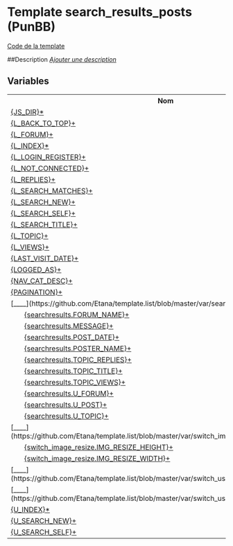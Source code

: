 # Template search_results_posts (PunBB)

[Code de la template](../../punbb/search_results_posts.tpl)

##Description
[*Ajouter une description*](https://fa-tvars.appspot.com/tpl/punbb/search_results_posts)

## Variables

<table><tr><th colspan=2>Nom</th><th>Lignes</th></tr><tr><td colspan=2><a href="https://github.com/Etana/template.list/blob/master/var/JS_DIR.md#readme">{JS_DIR}</a><a href="https://fa-tvars.appspot.com/var/JS_DIR">*</a></td><td><a href="../tpl/src/punbb/search_results_posts.tpl#L1">1</a></td></tr><tr><td colspan=2><a href="https://github.com/Etana/template.list/blob/master/var/L_BACK_TO_TOP.md#readme">{L_BACK_TO_TOP}</a><a href="https://fa-tvars.appspot.com/var/L_BACK_TO_TOP">+</a></td><td><a href="../tpl/src/punbb/search_results_posts.tpl#L76">76</a></td></tr><tr><td colspan=2><a href="https://github.com/Etana/template.list/blob/master/var/L_FORUM.md#readme">{L_FORUM}</a><a href="https://fa-tvars.appspot.com/var/L_FORUM">+</a></td><td><a href="../tpl/src/punbb/search_results_posts.tpl#L59">59</a></td></tr><tr><td colspan=2><a href="https://github.com/Etana/template.list/blob/master/var/L_INDEX.md#readme">{L_INDEX}</a><a href="https://fa-tvars.appspot.com/var/L_INDEX">*</a></td><td><a href="../tpl/src/punbb/search_results_posts.tpl#L19">19</a></td></tr><tr><td colspan=2><a href="https://github.com/Etana/template.list/blob/master/var/L_LOGIN_REGISTER.md#readme">{L_LOGIN_REGISTER}</a><a href="https://fa-tvars.appspot.com/var/L_LOGIN_REGISTER">+</a></td><td><a href="../tpl/src/punbb/search_results_posts.tpl#L13">13</a></td></tr><tr><td colspan=2><a href="https://github.com/Etana/template.list/blob/master/var/L_NOT_CONNECTED.md#readme">{L_NOT_CONNECTED}</a><a href="https://fa-tvars.appspot.com/var/L_NOT_CONNECTED">+</a></td><td><a href="../tpl/src/punbb/search_results_posts.tpl#L13">13</a></td></tr><tr><td colspan=2><a href="https://github.com/Etana/template.list/blob/master/var/L_REPLIES.md#readme">{L_REPLIES}</a><a href="https://fa-tvars.appspot.com/var/L_REPLIES">+</a></td><td><a href="../tpl/src/punbb/search_results_posts.tpl#L61">61</a></td></tr><tr><td colspan=2><a href="https://github.com/Etana/template.list/blob/master/var/L_SEARCH_MATCHES.md#readme">{L_SEARCH_MATCHES}</a><a href="https://fa-tvars.appspot.com/var/L_SEARCH_MATCHES">+</a></td><td><a href="../tpl/src/punbb/search_results_posts.tpl#L30">30</a>, <a href="../tpl/src/punbb/search_results_posts.tpl#L71">71</a></td></tr><tr><td colspan=2><a href="https://github.com/Etana/template.list/blob/master/var/L_SEARCH_NEW.md#readme">{L_SEARCH_NEW}</a><a href="https://fa-tvars.appspot.com/var/L_SEARCH_NEW">+</a></td><td><a href="../tpl/src/punbb/search_results_posts.tpl#L5">5</a></td></tr><tr><td colspan=2><a href="https://github.com/Etana/template.list/blob/master/var/L_SEARCH_SELF.md#readme">{L_SEARCH_SELF}</a><a href="https://fa-tvars.appspot.com/var/L_SEARCH_SELF">+</a></td><td><a href="../tpl/src/punbb/search_results_posts.tpl#L6">6</a></td></tr><tr><td colspan=2><a href="https://github.com/Etana/template.list/blob/master/var/L_SEARCH_TITLE.md#readme">{L_SEARCH_TITLE}</a><a href="https://fa-tvars.appspot.com/var/L_SEARCH_TITLE">+</a></td><td><a href="../tpl/src/punbb/search_results_posts.tpl#L19">19</a></td></tr><tr><td colspan=2><a href="https://github.com/Etana/template.list/blob/master/var/L_TOPIC.md#readme">{L_TOPIC}</a><a href="https://fa-tvars.appspot.com/var/L_TOPIC">+</a></td><td><a href="../tpl/src/punbb/search_results_posts.tpl#L60">60</a></td></tr><tr><td colspan=2><a href="https://github.com/Etana/template.list/blob/master/var/L_VIEWS.md#readme">{L_VIEWS}</a><a href="https://fa-tvars.appspot.com/var/L_VIEWS">+</a></td><td><a href="../tpl/src/punbb/search_results_posts.tpl#L62">62</a></td></tr><tr><td colspan=2><a href="https://github.com/Etana/template.list/blob/master/var/LAST_VISIT_DATE.md#readme">{LAST_VISIT_DATE}</a><a href="https://fa-tvars.appspot.com/var/LAST_VISIT_DATE">+</a></td><td><a href="../tpl/src/punbb/search_results_posts.tpl#L8">8</a></td></tr><tr><td colspan=2><a href="https://github.com/Etana/template.list/blob/master/var/LOGGED_AS.md#readme">{LOGGED_AS}</a><a href="https://fa-tvars.appspot.com/var/LOGGED_AS">+</a></td><td><a href="../tpl/src/punbb/search_results_posts.tpl#L8">8</a></td></tr><tr><td colspan=2><a href="https://github.com/Etana/template.list/blob/master/var/NAV_CAT_DESC.md#readme">{NAV_CAT_DESC}</a><a href="https://fa-tvars.appspot.com/var/NAV_CAT_DESC">+</a></td><td><a href="../tpl/src/punbb/search_results_posts.tpl#L19">19</a></td></tr><tr><td colspan=2><a href="https://github.com/Etana/template.list/blob/master/var/PAGINATION.md#readme">{PAGINATION}</a><a href="https://fa-tvars.appspot.com/var/PAGINATION">+</a></td><td><a href="../tpl/src/punbb/search_results_posts.tpl#L26">26</a>, <a href="../tpl/src/punbb/search_results_posts.tpl#L75">75</a></td></tr><tr><td colspan=2>[__<!-- BEGIN searchresults -->__](https://github.com/Etana/template.list/blob/master/var/searchresults.md#readme)<a href="https://fa-tvars.appspot.com/var/searchresults">+</a></td><td><a href="../tpl/src/punbb/search_results_posts.tpl#L32">32</a>, <a href="../tpl/src/punbb/search_results_posts.tpl#L68">68</a></td></tr><tr><td colspan=1></td><td colspan=1><a href="https://github.com/Etana/template.list/blob/master/var/searchresults.FORUM_NAME.md#readme">{searchresults.FORUM_NAME}</a><a href="https://fa-tvars.appspot.com/var/searchresults.FORUM_NAME">+</a></td><td><a href="../tpl/src/punbb/search_results_posts.tpl#L59">59</a></td></tr><tr><td colspan=1></td><td colspan=1><a href="https://github.com/Etana/template.list/blob/master/var/searchresults.MESSAGE.md#readme">{searchresults.MESSAGE}</a><a href="https://fa-tvars.appspot.com/var/searchresults.MESSAGE">+</a></td><td><a href="../tpl/src/punbb/search_results_posts.tpl#L50">50</a></td></tr><tr><td colspan=1></td><td colspan=1><a href="https://github.com/Etana/template.list/blob/master/var/searchresults.POST_DATE.md#readme">{searchresults.POST_DATE}</a><a href="https://fa-tvars.appspot.com/var/searchresults.POST_DATE">+</a></td><td><a href="../tpl/src/punbb/search_results_posts.tpl#L37">37</a></td></tr><tr><td colspan=1></td><td colspan=1><a href="https://github.com/Etana/template.list/blob/master/var/searchresults.POSTER_NAME.md#readme">{searchresults.POSTER_NAME}</a><a href="https://fa-tvars.appspot.com/var/searchresults.POSTER_NAME">+</a></td><td><a href="../tpl/src/punbb/search_results_posts.tpl#L43">43</a></td></tr><tr><td colspan=1></td><td colspan=1><a href="https://github.com/Etana/template.list/blob/master/var/searchresults.TOPIC_REPLIES.md#readme">{searchresults.TOPIC_REPLIES}</a><a href="https://fa-tvars.appspot.com/var/searchresults.TOPIC_REPLIES">+</a></td><td><a href="../tpl/src/punbb/search_results_posts.tpl#L61">61</a></td></tr><tr><td colspan=1></td><td colspan=1><a href="https://github.com/Etana/template.list/blob/master/var/searchresults.TOPIC_TITLE.md#readme">{searchresults.TOPIC_TITLE}</a><a href="https://fa-tvars.appspot.com/var/searchresults.TOPIC_TITLE">+</a></td><td><a href="../tpl/src/punbb/search_results_posts.tpl#L37">37</a>, <a href="../tpl/src/punbb/search_results_posts.tpl#L60">60</a></td></tr><tr><td colspan=1></td><td colspan=1><a href="https://github.com/Etana/template.list/blob/master/var/searchresults.TOPIC_VIEWS.md#readme">{searchresults.TOPIC_VIEWS}</a><a href="https://fa-tvars.appspot.com/var/searchresults.TOPIC_VIEWS">+</a></td><td><a href="../tpl/src/punbb/search_results_posts.tpl#L62">62</a></td></tr><tr><td colspan=1></td><td colspan=1><a href="https://github.com/Etana/template.list/blob/master/var/searchresults.U_FORUM.md#readme">{searchresults.U_FORUM}</a><a href="https://fa-tvars.appspot.com/var/searchresults.U_FORUM">+</a></td><td><a href="../tpl/src/punbb/search_results_posts.tpl#L59">59</a></td></tr><tr><td colspan=1></td><td colspan=1><a href="https://github.com/Etana/template.list/blob/master/var/searchresults.U_POST.md#readme">{searchresults.U_POST}</a><a href="https://fa-tvars.appspot.com/var/searchresults.U_POST">+</a></td><td><a href="../tpl/src/punbb/search_results_posts.tpl#L37">37</a></td></tr><tr><td colspan=1></td><td colspan=1><a href="https://github.com/Etana/template.list/blob/master/var/searchresults.U_TOPIC.md#readme">{searchresults.U_TOPIC}</a><a href="https://fa-tvars.appspot.com/var/searchresults.U_TOPIC">+</a></td><td><a href="../tpl/src/punbb/search_results_posts.tpl#L60">60</a></td></tr><tr><td colspan=2>[__<!-- BEGIN switch_image_resize -->__](https://github.com/Etana/template.list/blob/master/var/switch_image_resize.md#readme)<a href="https://fa-tvars.appspot.com/var/switch_image_resize">+</a></td><td><a href="../tpl/src/punbb/search_results_posts.tpl#L82">82</a>, <a href="../tpl/src/punbb/search_results_posts.tpl#L88">88</a></td></tr><tr><td colspan=1></td><td colspan=1><a href="https://github.com/Etana/template.list/blob/master/var/switch_image_resize.IMG_RESIZE_HEIGHT.md#readme">{switch_image_resize.IMG_RESIZE_HEIGHT}</a><a href="https://fa-tvars.appspot.com/var/switch_image_resize.IMG_RESIZE_HEIGHT">+</a></td><td><a href="../tpl/src/punbb/search_results_posts.tpl#L85">85</a></td></tr><tr><td colspan=1></td><td colspan=1><a href="https://github.com/Etana/template.list/blob/master/var/switch_image_resize.IMG_RESIZE_WIDTH.md#readme">{switch_image_resize.IMG_RESIZE_WIDTH}</a><a href="https://fa-tvars.appspot.com/var/switch_image_resize.IMG_RESIZE_WIDTH">+</a></td><td><a href="../tpl/src/punbb/search_results_posts.tpl#L85">85</a></td></tr><tr><td colspan=2>[__<!-- BEGIN switch_user_logged_in -->__](https://github.com/Etana/template.list/blob/master/var/switch_user_logged_in.md#readme)<a href="https://fa-tvars.appspot.com/var/switch_user_logged_in">*</a></td><td><a href="../tpl/src/punbb/search_results_posts.tpl#L2">2</a>, <a href="../tpl/src/punbb/search_results_posts.tpl#L10">10</a></td></tr><tr><td colspan=2>[__<!-- BEGIN switch_user_logged_out -->__](https://github.com/Etana/template.list/blob/master/var/switch_user_logged_out.md#readme)<a href="https://fa-tvars.appspot.com/var/switch_user_logged_out">*</a></td><td><a href="../tpl/src/punbb/search_results_posts.tpl#L11">11</a>, <a href="../tpl/src/punbb/search_results_posts.tpl#L15">15</a></td></tr><tr><td colspan=2><a href="https://github.com/Etana/template.list/blob/master/var/U_INDEX.md#readme">{U_INDEX}</a><a href="https://fa-tvars.appspot.com/var/U_INDEX">*</a></td><td><a href="../tpl/src/punbb/search_results_posts.tpl#L19">19</a></td></tr><tr><td colspan=2><a href="https://github.com/Etana/template.list/blob/master/var/U_SEARCH_NEW.md#readme">{U_SEARCH_NEW}</a><a href="https://fa-tvars.appspot.com/var/U_SEARCH_NEW">+</a></td><td><a href="../tpl/src/punbb/search_results_posts.tpl#L5">5</a></td></tr><tr><td colspan=2><a href="https://github.com/Etana/template.list/blob/master/var/U_SEARCH_SELF.md#readme">{U_SEARCH_SELF}</a><a href="https://fa-tvars.appspot.com/var/U_SEARCH_SELF">+</a></td><td><a href="../tpl/src/punbb/search_results_posts.tpl#L6">6</a></td></tr></table>